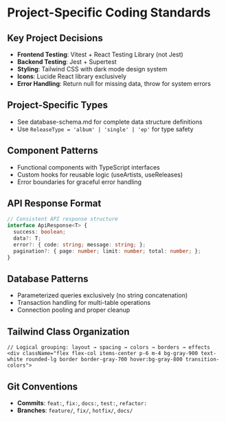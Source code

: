 # Project-Specific Coding Standards

## Key Project Decisions
- **Frontend Testing**: Vitest + React Testing Library (not Jest)
- **Backend Testing**: Jest + Supertest 
- **Styling**: Tailwind CSS with dark mode design system
- **Icons**: Lucide React library exclusively
- **Error Handling**: Return null for missing data, throw for system errors

## Project-Specific Types
- See database-schema.md for complete data structure definitions
- Use `ReleaseType = 'album' | 'single' | 'ep'` for type safety

## Component Patterns
- Functional components with TypeScript interfaces
- Custom hooks for reusable logic (useArtists, useReleases)
- Error boundaries for graceful error handling

## API Response Format
```typescript
// Consistent API response structure
interface ApiResponse<T> {
  success: boolean;
  data?: T;
  error?: { code: string; message: string; };
  pagination?: { page: number; limit: number; total: number; };
}
```

## Database Patterns
- Parameterized queries exclusively (no string concatenation)
- Transaction handling for multi-table operations
- Connection pooling and proper cleanup

## Tailwind Class Organization
```tsx
// Logical grouping: layout → spacing → colors → borders → effects
<div className="flex flex-col items-center p-6 m-4 bg-gray-900 text-white rounded-lg border border-gray-700 hover:bg-gray-800 transition-colors">
```

## Git Conventions
- **Commits**: `feat:`, `fix:`, `docs:`, `test:`, `refactor:`
- **Branches**: `feature/`, `fix/`, `hotfix/`, `docs/`